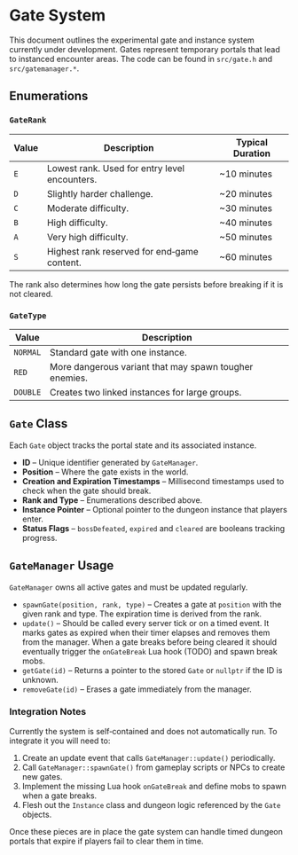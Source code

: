 # Gate System

This document outlines the experimental gate and instance system currently under development. Gates represent temporary portals that lead to instanced encounter areas. The code can be found in `src/gate.h` and `src/gatemanager.*`.

## Enumerations

### `GateRank`

| Value | Description | Typical Duration |
|-------|-------------|------------------|
| `E`   | Lowest rank. Used for entry level encounters. | ~10 minutes |
| `D`   | Slightly harder challenge. | ~20 minutes |
| `C`   | Moderate difficulty. | ~30 minutes |
| `B`   | High difficulty. | ~40 minutes |
| `A`   | Very high difficulty. | ~50 minutes |
| `S`   | Highest rank reserved for end‑game content. | ~60 minutes |

The rank also determines how long the gate persists before breaking if it is not cleared.

### `GateType`

| Value   | Description |
|---------|-------------|
| `NORMAL`| Standard gate with one instance. |
| `RED`   | More dangerous variant that may spawn tougher enemies. |
| `DOUBLE`| Creates two linked instances for large groups. |

## `Gate` Class

Each `Gate` object tracks the portal state and its associated instance.

- **ID** – Unique identifier generated by `GateManager`.
- **Position** – Where the gate exists in the world.
- **Creation and Expiration Timestamps** – Millisecond timestamps used to check when the gate should break.
- **Rank and Type** – Enumerations described above.
- **Instance Pointer** – Optional pointer to the dungeon instance that players enter.
- **Status Flags** – `bossDefeated`, `expired` and `cleared` are booleans tracking progress.

## `GateManager` Usage

`GateManager` owns all active gates and must be updated regularly.

- `spawnGate(position, rank, type)` – Creates a gate at `position` with the given rank and type. The expiration time is derived from the rank.
- `update()` – Should be called every server tick or on a timed event. It marks gates as expired when their timer elapses and removes them from the manager. When a gate breaks before being cleared it should eventually trigger the `onGateBreak` Lua hook (TODO) and spawn break mobs.
- `getGate(id)` – Returns a pointer to the stored `Gate` or `nullptr` if the ID is unknown.
- `removeGate(id)` – Erases a gate immediately from the manager.

### Integration Notes

Currently the system is self‑contained and does not automatically run. To integrate it you will need to:

1. Create an update event that calls `GateManager::update()` periodically.
2. Call `GateManager::spawnGate()` from gameplay scripts or NPCs to create new gates.
3. Implement the missing Lua hook `onGateBreak` and define mobs to spawn when a gate breaks.
4. Flesh out the `Instance` class and dungeon logic referenced by the `Gate` objects.

Once these pieces are in place the gate system can handle timed dungeon portals that expire if players fail to clear them in time.

